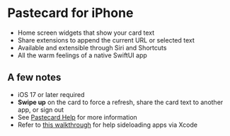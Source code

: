 # Pastecard for iPhone

* Home screen widgets that show your card text
* Share extensions to append the current URL or selected text
* Available and extensible through Siri and Shortcuts
* All the warm feelings of a native SwiftUI app

## A few notes
* iOS 17 or later required
* __Swipe up__ on the card to force a refresh, share the card text to another app, or sign out
* See [Pastecard Help](https://pastecard.net/help/) for more information
* Refer to [this walkthrough](https://osxdaily.com/2016/01/12/howto-sideload-apps-iphone-ipad-xcode/) for help sideloading apps via Xcode

